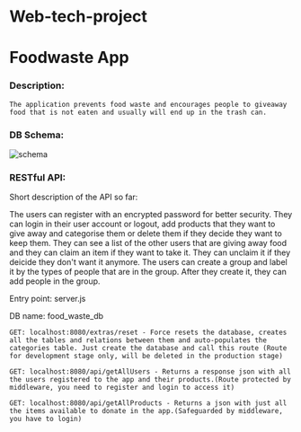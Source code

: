 # Web-tech-project
# Foodwaste App

### Description:
`` The application prevents food waste and encourages people to giveaway food that is not eaten and usually will end up in the trash can. ``

### DB Schema:
![schema](https://imagizer.imageshack.com/v2/1375x639q90/923/3OofmY.jpg)

### RESTful API:

Short description of the API so far: 

The users can register with an encrypted password for better security. They can login in their user account or logout, add products that they want to give away and categorise them or delete them if they decide they want to keep them. They can see a list of the other users that are giving away food and they can claim an item if they want to take it. They can unclaim it if they deicide they don't want it anymore. 
The users can create a group and label it by the types of people that are in the group. After they create it, they can add people in the group.

Entry point: server.js

DB name: food_waste_db

``
GET: localhost:8080/extras/reset - Force resets the database, creates all the tables and relations between them and auto-populates the categories table. Just create the database and call this route (Route for development stage only, will be deleted in the production stage)
``

``
GET: localhost:8080/api/getAllUsers - Returns a response json with all the users registered to the app and their products.(Route protected by middleware, you need to register and login to access it)
``

``
GET: localhost:8080/api/getAllProducts - Returns a json with just all the items available to donate in the app.(Safeguarded by middleware, you have to login)
``
